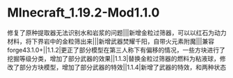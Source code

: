 # MInecraft_1.19.2-Mod1.1.0
修复了原种提取器无法识别水和岩浆的问题|||新增金粒过筛器，可以以红石为动力材料，将下界岩中的金粒筛出来|||新增武器焚耀千阳，自带火元素附魔|||兼容forge43.1.0+||1.1.2|更正了部分模型在第三人称下有偏移的情况，一些方块进行了挖掘等级分类，增加了部分武器的效果||1.1.3|替换金粒过筛器的燃料为粘液球，修改了部分方块模型，增加了部分武器的特效||1.1.4|新增了武器的特效，和两种状态
